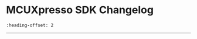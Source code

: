 # MCUXpresso SDK Changelog

```{include} /examples/_boards/frdmimxrt1186/ChangeLog_board.md
:heading-offset: 2
```
---

